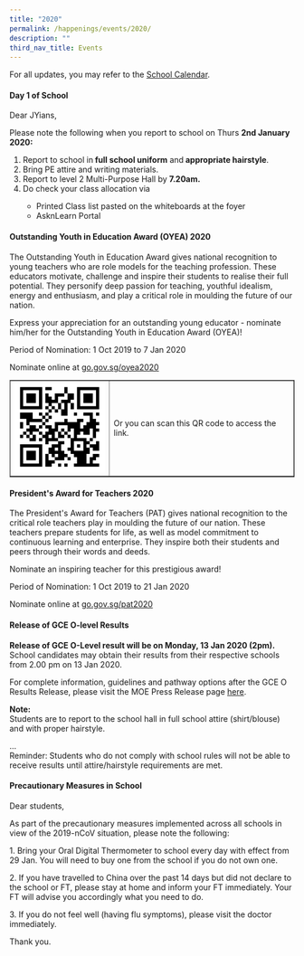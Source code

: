 ```yaml
---
title: "2020"
permalink: /happenings/events/2020/
description: ""
third_nav_title: Events
---
```

<p>For all updates, you may refer to the&nbsp;<a href="/happenings/school-calendar">School Calendar</a>.</p>
<h4><strong>Day 1 of School</strong></h4>
<p>Dear JYians,</p>
<p>Please note the following when you report to school on Thurs&nbsp;<strong>2nd January 2020:</strong></p>
<ol>
<li>Report to school in<strong>&nbsp;full school uniform</strong>&nbsp;and<strong>&nbsp;appropriate hairstyle</strong>.</li>
<li>Bring PE attire and writing materials.</li>
<li>Report to level 2 Multi-Purpose Hall by <strong>7.20am.</strong></li>
<li>Do check your class allocation via</li>
<ul>
<li>Printed Class list pasted on the whiteboards at the foyer</li>
<li>AsknLearn Portal</li>
</ul>  
</ol>
<h4><strong>Outstanding Youth in Education Award (OYEA) 2020</strong></h4>
<p>The Outstanding Youth in Education Award gives national recognition to young teachers who are role models for the teaching profession. These educators motivate, challenge and inspire their students to realise their full potential. They personify deep passion for teaching, youthful idealism, energy and enthusiasm, and play a critical role in moulding the future of our nation.</p>
<p>Express your appreciation for an outstanding young educator - nominate him/her for the Outstanding Youth in Education Award (OYEA)!</p>
<p>Period of Nomination: 1 Oct 2019 to 7 Jan 2020</p>
<p>Nominate online at <a rel="noopener" href="http://go.gov.sg/oyea2020">go.gov.sg/oyea2020</a></p>
<table border="1" style="border-collapse: collapse; width: 100%;">
<tbody>
<tr>
<td style="width: 35%;"><img src="/images/oyeaqr.png"></td>
<td style="width: 65%;"><p>Or you can scan this QR code to access the link.</p></td>
</tr>
</tbody>
</table>
<h4><strong>President's Award for Teachers 2020</strong></h4>
<p>The President's Award for Teachers (PAT) gives national recognition to the critical role teachers play in moulding the future of our nation. These teachers prepare students for life, as well as model commitment to continuous learning and enterprise. They inspire both their students and peers through their words and deeds.</p>
<p>Nominate an inspiring teacher for this prestigious award!</p>
<p>Period of Nomination: 1 Oct 2019 to 21 Jan 2020</p>
<p>Nominate online at <a rel="noopener" href="http://go.gov.sg/pat2020">go.gov.sg/pat2020</a></p>
<h4><strong>Release of GCE O-level Results</strong></h4>
<p><strong>Release of GCE O-Level result will be on Monday, 13 Jan 2020 (2pm).<br></strong>School candidates may obtain their results from their respective schools from 2.00 pm on 13 Jan 2020.</p>
<p>For complete information, guidelines and pathway options after the GCE O Results Release, please visit the MOE Press Release page <a rel="noopener" href="https://www.moe.gov.sg/news/press-releases/release-of-2019-singapore-cambridge-gce-o-level-examination-results-and-2020-joint-admissions-exercise">here</a>.</p>
<p><strong>Note:<br></strong>Students are to report to the school hall in full school attire (shirt/blouse) and with proper hairstyle.</p>
<p>...<br>Reminder: Students who do not comply with school rules will not be able to receive results until attire/hairstyle requirements are met.</p>
<h4><strong>Precautionary Measures in School</strong></h4>
<p>Dear students,</p>
<p>As part of the precautionary measures implemented across all schools in view of the 2019-nCoV situation, please note the following:</p>
<p>1. Bring your Oral Digital Thermometer to school every day with effect from 29 Jan. You will need to buy one from the school if you do not own one.</p>
<p>2. If you have travelled to China over the past 14 days but did not declare to the school or FT, please stay at home and inform your FT immediately. Your FT will advise you accordingly what you need to do.</p>
<p>3. If you do not feel well (having flu symptoms), please visit the doctor immediately.</p>
<p>Thank you.</p>